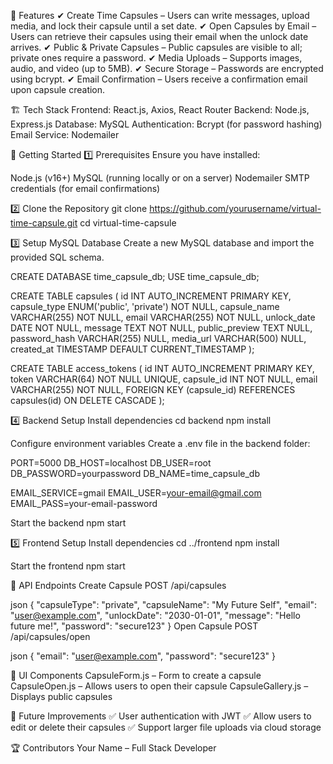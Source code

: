 📜 Features
✔ Create Time Capsules – Users can write messages, upload media, and lock their capsule until a set date.
✔ Open Capsules by Email – Users can retrieve their capsules using their email when the unlock date arrives.
✔ Public & Private Capsules – Public capsules are visible to all; private ones require a password.
✔ Media Uploads – Supports images, audio, and video (up to 5MB).
✔ Secure Storage – Passwords are encrypted using bcrypt.
✔ Email Confirmation – Users receive a confirmation email upon capsule creation.

🏗️ Tech Stack
Frontend: React.js, Axios, React Router
Backend: Node.js, Express.js
Database: MySQL
Authentication: Bcrypt (for password hashing)
Email Service: Nodemailer

🚀 Getting Started
1️⃣ Prerequisites
Ensure you have installed:

Node.js (v16+)
MySQL (running locally or on a server)
Nodemailer SMTP credentials (for email confirmations)

2️⃣ Clone the Repository
git clone https://github.com/yourusername/virtual-time-capsule.git
cd virtual-time-capsule

3️⃣ Setup MySQL Database
Create a new MySQL database and import the provided SQL schema.

CREATE DATABASE time_capsule_db;
USE time_capsule_db;

CREATE TABLE capsules (
    id INT AUTO_INCREMENT PRIMARY KEY,
    capsule_type ENUM('public', 'private') NOT NULL,
    capsule_name VARCHAR(255) NOT NULL,
    email VARCHAR(255) NOT NULL,
    unlock_date DATE NOT NULL,
    message TEXT NOT NULL,
    public_preview TEXT NULL,
    password_hash VARCHAR(255) NULL,
    media_url VARCHAR(500) NULL,
    created_at TIMESTAMP DEFAULT CURRENT_TIMESTAMP
);

CREATE TABLE access_tokens (
    id INT AUTO_INCREMENT PRIMARY KEY,
    token VARCHAR(64) NOT NULL UNIQUE,
    capsule_id INT NOT NULL,
    email VARCHAR(255) NOT NULL,
    FOREIGN KEY (capsule_id) REFERENCES capsules(id) ON DELETE CASCADE
);

4️⃣ Backend Setup
Install dependencies
cd backend
npm install

Configure environment variables
Create a .env file in the backend folder:

PORT=5000
DB_HOST=localhost
DB_USER=root
DB_PASSWORD=yourpassword
DB_NAME=time_capsule_db

EMAIL_SERVICE=gmail
EMAIL_USER=your-email@gmail.com
EMAIL_PASS=your-email-password

Start the backend
npm start

5️⃣ Frontend Setup
Install dependencies
cd ../frontend
npm install

Start the frontend
npm start

📌 API Endpoints
Create Capsule
POST /api/capsules

json
{
  "capsuleType": "private",
  "capsuleName": "My Future Self",
  "email": "user@example.com",
  "unlockDate": "2030-01-01",
  "message": "Hello future me!",
  "password": "secure123"
}
Open Capsule
POST /api/capsules/open

json
{
  "email": "user@example.com",
  "password": "secure123"
}

🎨 UI Components
CapsuleForm.js – Form to create a capsule
CapsuleOpen.js – Allows users to open their capsule
CapsuleGallery.js – Displays public capsules

📌 Future Improvements
✅ User authentication with JWT
✅ Allow users to edit or delete their capsules
✅ Support larger file uploads via cloud storage

🏆 Contributors
Your Name – Full Stack Developer